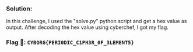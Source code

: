
### **Solution:**
In this challenge, I used the "solve.py" python script and get a hex value as output. After decoding the hex value using cyberchef, I got my flag.
### **Flag 🚩:** `CYBORG{PERI0DIC_C1PH3R_0F_3LEMENT5}`

